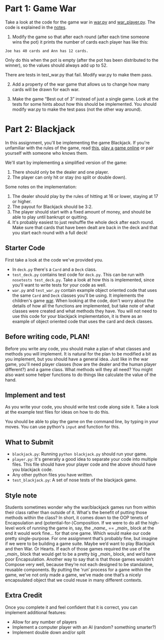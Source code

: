 # Part 1: Game War

Take a look at the code for the game war in [war.py](src/war.py) and [war_player.py](src/war_player.py). The code is explained in the [notes](notes.md).

1. Modify the game so that after each round (after each time someone wins the pot) it prints the number of cards each player has like this:

  ```
  Joe has 40 cards and Ann has 12 cards.
  ```

  Only do this when the pot is empty (after the pot has been distributed to the winner), so the values should always add up to 52.

  There are tests in test_war.py that fail. Modify war.py to make them pass.

2. Add a property of the war game that allows us to change how many cards will be drawn for each war.

3. Make the game “Best out of 3” instead of just a single game. Look at the tests for some hints about how this should be implemented. You should modify war.py to make the test pass (not the other way around).

# Part 2: Blackjack

In this assignment, you'll be implementing the game Blackjack. If you're unfamiliar with the rules of the game, read [this](http://en.wikipedia.org/wiki/Blackjack), [play a game online](http://wizardofodds.com/play/blackjack/) or pair yourself with someone who knows them.

We'll start by implementing a simplified version of the game:

1. There should only be the dealer and one player.
1. The player can only hit or stay (no split or double down).

Some notes on the implementation:

1. The dealer should play by the rules of hitting at 16 or lower, staying at 17 or higher.
1. The payout for Blackjack should be 3:2.
1. The player should start with a fixed amount of money, and should be able to play until bankrupt or quitting.
1. It's probably easiest to just reshuffle the whole deck after each round. Make sure that cards that have been dealt are back in the deck and that you start each round with a full deck!


## Starter Code

First take a look at the code we've provided you.

* In `deck.py` there's a `Card` and a `Deck` class.
* `test_deck.py` contains test code for `deck.py`. This can be run with `nosetests test_deck.py`. Take a look at how this is implemented, since you'll want to write tests for your code as well.
* `war.py` and `test_war.py` contain example object oriented code that uses the same `Card` and `Deck` classes you'll be using. It implements the children's game [war](http://en.wikipedia.org/wiki/War_(card_game)). When looking at the code, don't worry about the details of how all the functions are implemented, but take note of what classes were created and what methods they have. You will not need to use this code for your blackjack implementation, it is there as an example of object oriented code that uses the card and deck classes.


## Before writing code, PLAN!

Before you write any code, you should make a plan of what classes and methods you will implement. It is natural for the plan to be modified a bit as you implement, but you should have a general idea. Just like in the war game, you'll need player classes (how are the dealer and the human player different?) and a game class. What methods will they all need? You might also want some helper functions to do things like calculate the value of the hand.


## Implement and test

As you write your code, you should write test code along side it. Take a look at the example test files for ideas on how to do this.

You should be able to play the game on the command line, by typing in your moves. You can use python's `input` and function for this.


## What to Submit

* `blackjack.py`: Running `python blackjack.py` should run your game.
* `player.py`: It's generally a good idea to separate your code into multiple files. This file should have your player code and the above should have you blackjack code.
* Any other python files you have written.
* `test_blackjack.py`: A set of nose tests of the blackjack game.


## Style note
Students sometimes wonder why the war/blackjack games run from within their class rather than outside of it.  What's the benefit of putting those methods within the class?  In short, it comes down to the OOP tenets of Encapsulation and (potential-for-)Composition.  If we were to do all the high-level work of running the game in, say, the \__name__ == \__main__ block at the end it would work fine… for that one game.  Which would make our code pretty single-purpose.  For one assignment that’s probably fine, but imagine if we were to be building a game suite.  Maybe we’d want to play Blackjack and then War.  Or Hearts.  If each of those games required the use of the \__main__ block that would get to be a pretty big \__main__ block, and we’d have poor Encapsulation.  Another way to say that is that those games wouldn’t Compose very well, because they’re not each designed to be standalone, reusable components.  By putting the ‘run’ process for a game _within_ the game, we’ve not only made a game, we’ve made one that’s a nicely encapsulated object that we could reuse in many different contexts.


## Extra Credit

Once you complete it and feel confident that it is correct, you can implement additional features:

* Allow for any number of players
* Implement a computer player with an AI (random? something smarter?)
* Implement double down and/or split
